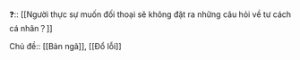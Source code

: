 ❓:: [[Người thực sự muốn đối thoại sẽ không đặt ra những câu hỏi về tư cách cá nhân？]]

Chủ đề:: [[Bản ngã]], [[Đổ lỗi]]
